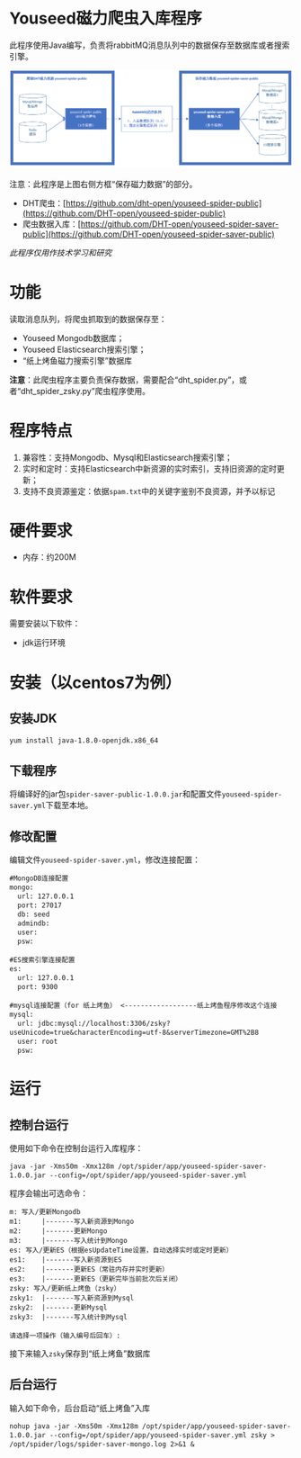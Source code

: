 # Youseed磁力爬虫入库程序 #

此程序使用Java编写，负责将rabbitMQ消息队列中的数据保存至数据库或者搜索引擎。

![](img/work.png)

注意：此程序是上图右侧方框“保存磁力数据”的部分。

- DHT爬虫：[https://github.com/dht-open/youseed-spider-public](https://github.com/DHT-open/youseed-spider-public)
- 爬虫数据入库：[https://github.com/DHT-open/youseed-spider-saver-public](https://github.com/DHT-open/youseed-spider-saver-public)

*此程序仅用作技术学习和研究*

# 功能 #

读取消息队列，将爬虫抓取到的数据保存至：

- Youseed Mongodb数据库；
- Youseed Elasticsearch搜索引擎；
- “纸上烤鱼磁力搜索引擎”数据库


**注意**：此爬虫程序主要负责保存数据，需要配合“dht_spider.py”，或者“dht_spider_zsky.py”爬虫程序使用。

# 程序特点 #

1. 兼容性：支持Mongodb、Mysql和Elasticsearch搜索引擎；
2. 实时和定时：支持Elasticsearch中新资源的实时索引，支持旧资源的定时更新；
3. 支持不良资源鉴定：依据`spam.txt`中的关键字鉴别不良资源，并予以标记


# 硬件要求 #

- 内存：约200M

# 软件要求 #

需要安装以下软件：

- jdk运行环境

# 安装（以centos7为例） #

## 安装JDK ##

    yum install java-1.8.0-openjdk.x86_64

## 下载程序 ##

将编译好的jar包`spider-saver-public-1.0.0.jar`和配置文件`youseed-spider-saver.yml`下载至本地。

## 修改配置 ##

编辑文件`youseed-spider-saver.yml`，修改连接配置：

    #MongoDB连接配置
    mongo: 
      url: 127.0.0.1
      port: 27017
      db: seed
      admindb: 
      user: 
      psw: 
    
    #ES搜索引擎连接配置 
    es:
      url: 127.0.0.1
      port: 9300
    
    #mysql连接配置（for 纸上烤鱼） <------------------纸上烤鱼程序修改这个连接
    mysql:
      url: jdbc:mysql://localhost:3306/zsky?useUnicode=true&characterEncoding=utf-8&serverTimezone=GMT%2B8
      user: root
      psw: 


# 运行 #

## 控制台运行 ##
使用如下命令在控制台运行入库程序：

    java -jar -Xms50m -Xmx128m /opt/spider/app/youseed-spider-saver-1.0.0.jar --config=/opt/spider/app/youseed-spider-saver.yml

程序会输出可选命令：
    
    m: 写入/更新Mongodb
    m1: 	|-------写入新资源到Mongo
    m2: 	|-------更新Mongo
    m3: 	|-------写入统计到Mongo
    es: 写入/更新ES（根据esUpdateTime设置，自动选择实时或定时更新）
    es1: 	|-------写入新资源到ES
    es2: 	|-------更新ES（常驻内存并实时更新）
    es3: 	|-------更新ES（更新完毕当前批次后关闭）
    zsky: 写入/更新纸上烤鱼（zsky）
    zsky1: 	|-------写入新资源到Mysql
    zsky2: 	|-------更新Mysql
    zsky3: 	|-------写入统计到Mysql
    
    请选择一项操作（输入编号后回车）:
    
接下来输入`zsky`保存到“纸上烤鱼”数据库

## 后台运行 ##
输入如下命令，后台启动“纸上烤鱼”入库

    nohup java -jar -Xms50m -Xmx128m /opt/spider/app/youseed-spider-saver-1.0.0.jar --config=/opt/spider/app/youseed-spider-saver.yml zsky > /opt/spider/logs/spider-saver-mongo.log 2>&1 &

